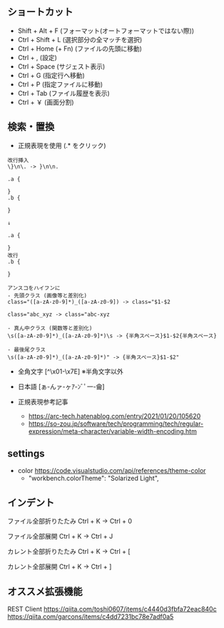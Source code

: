 ## ショートカット
- Shift + Alt + F (フォーマット(オートフォーマットではない際))
- Ctrl + Shift + L (選択部分の全マッチを選択)
- Ctrl + Home (+ Fn) (ファイルの先頭に移動)
- Ctrl + , (設定)
- Ctrl + Space (サジェスト表示)
- Ctrl + G (指定行へ移動)
- Ctrl + P (指定ファイルに移動)
- Ctrl + Tab (ファイル履歴を表示)
- Ctrl + ￥ (画面分割)

## 検索・置換
- 正規表現を使用 (.* をクリック)

```
改行挿入
\}\n\. -> }\n\n.

.a {

}
.b {

}

↓

.a {

}
改行
.b {

}

アンスコをハイフンに
- 先頭クラス (画像等と差別化)
class="([a-zA-z0-9]*)_([a-zA-z0-9]) -> class="$1-$2

class="abc_xyz -> class="abc-xyz

- 真ん中クラス (関数等と差別化)
\s([a-zA-z0-9]*)_([a-zA-z0-9]*)\s -> {半角スペース}$1-$2{半角スペース}

- 最後尾クラス
\s([a-zA-z0-9]*)_([a-zA-z0-9]*)" -> {半角スペース}$1-$2"

```

- 全角文字
[^\x01-\x7E] ※半角文字以外

- 日本語
[ぁ-んァ-ヶｱ-ﾝﾞﾟ一-龠]

- 正規表現参考記事
  - https://arc-tech.hatenablog.com/entry/2021/01/20/105620
  - https://so-zou.jp/software/tech/programming/tech/regular-expression/meta-character/variable-width-encoding.htm

## settings
- color https://code.visualstudio.com/api/references/theme-color
  - "workbench.colorTheme": "Solarized Light",

## インデント
ファイル全部折りたたみ
Ctrl + K → Ctrl + 0

ファイル全部展開
Ctrl + K → Ctrl + J

カレント全部折りたたみ
Ctrl + K → Ctrl + [

カレント全部展開
Ctrl + K → Ctrl + ]

## オススメ拡張機能
REST Client
https://qiita.com/toshi0607/items/c4440d3fbfa72eac840c
https://qiita.com/garcons/items/c4dd7231bc78e7adf0a5
